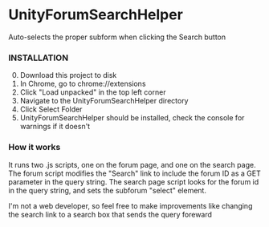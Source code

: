 # UnityForumSearchHelper
Auto-selects the proper subform when clicking the Search button

<h3>INSTALLATION</h3>

0) Download this project to disk
1) In Chrome, go to chrome://extensions
2) Click "Load unpacked" in the top left corner
3) Navigate to the UnityForumSearchHelper directory
4) Click Select Folder 
5) UnityForumSearchHelper should be installed, check the console for warnings if it doesn't

<h3>How it works</h3>

It runs two .js scripts, one on the forum page, and one on the search page. 
The forum script modifies the "Search" link to include the forum ID as a GET parameter in the query string.
The search page script looks for the forum id in the query string, and sets the subforum "select" element. 

I'm not a web developer, so feel free to make improvements like changing the search link to a search box that sends the query foreward
